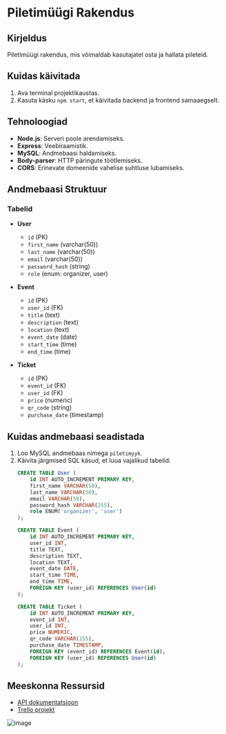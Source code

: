 # Piletimüügi Rakendus

## Kirjeldus
Piletimüügi rakendus, mis võimaldab kasutajatel osta ja hallata pileteid.

## Kuidas käivitada
1. Ava terminal projektikaustas.
2. Kasuta käsku `npm start`, et käivitada backend ja frontend samaaegselt.

## Tehnoloogiad
- **Node.js**: Serveri poole arendamiseks.
- **Express**: Veebiraamistik.
- **MySQL**: Andmebaasi haldamiseks.
- **Body-parser**: HTTP päringute töötlemiseks.
- **CORS**: Erinevate domeenide vahelise suhtluse lubamiseks.

## Andmebaasi Struktuur
### Tabelid
- **User**
  - `id` (PK)
  - `first_name` (varchar(50))
  - `last_name` (varchar(50))
  - `email` (varchar(50))
  - `password_hash` (string)
  - `role` (enum: organizer, user)

- **Event**
  - `id` (PK)
  - `user_id` (FK)
  - `title` (text)
  - `description` (text)
  - `location` (text)
  - `event_date` (date)
  - `start_time` (time)
  - `end_time` (time)

- **Ticket**
  - `id` (PK)
  - `event_id` (FK)
  - `user_id` (FK)
  - `price` (numeric)
  - `qr_code` (string)
  - `purchase_date` (timestamp)

## Kuidas andmebaasi seadistada
1. Loo MySQL andmebaas nimega `piletimyyk`.
2. Käivita järgmised SQL käsud, et luua vajalikud tabelid:
   ```sql
   CREATE TABLE User (
       id INT AUTO_INCREMENT PRIMARY KEY,
       first_name VARCHAR(50),
       last_name VARCHAR(50),
       email VARCHAR(50),
       password_hash VARCHAR(255),
       role ENUM('organizer', 'user')
   );

   CREATE TABLE Event (
       id INT AUTO_INCREMENT PRIMARY KEY,
       user_id INT,
       title TEXT,
       description TEXT,
       location TEXT,
       event_date DATE,
       start_time TIME,
       end_time TIME,
       FOREIGN KEY (user_id) REFERENCES User(id)
   );

   CREATE TABLE Ticket (
       id INT AUTO_INCREMENT PRIMARY KEY,
       event_id INT,
       user_id INT,
       price NUMERIC,
       qr_code VARCHAR(255),
       purchase_date TIMESTAMP,
       FOREIGN KEY (event_id) REFERENCES Event(id),
       FOREIGN KEY (user_id) REFERENCES User(id)
   );
   ```

## Meeskonna Ressursid
- [API dokumentatsioon](https://studio.apicur.io/apis/113095/)
- [Trello projekt](https://trello.com/b/436EYyWL/)

![image](https://github.com/user-attachments/assets/8366eaa2-5b77-49bf-8df3-3c50379f741c)

